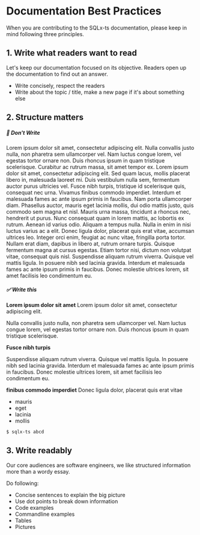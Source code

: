 # Documentation Best Practices

When you are contributing to the SQLx-ts documentation, please keep in mind following three 
principles. 

## 1. Write what readers want to read

Let's keep our documentation focused on its objective. Readers open up the documentation to find 
out an answer.

- Write concisely, respect the readers
- Write about the topic / title, make a new page if it's about something else

## 2. Structure matters

##### **🚫 Don't Write**

Lorem ipsum dolor sit amet, consectetur adipiscing elit. Nulla convallis justo
nulla, non pharetra sem ullamcorper vel. Nam luctus congue lorem, vel egestas tortor ornare non. Duis rhoncus ipsum in quam tristique scelerisque. Curabitur ac rutrum massa, sit amet tempor ex. Lorem ipsum dolor sit amet, consectetur adipiscing elit. Sed quam lacus, mollis placerat libero in, malesuada laoreet mi. Duis vestibulum nulla sem, fermentum auctor purus ultricies vel.
Fusce nibh turpis, tristique id scelerisque quis, consequat nec urna. Vivamus finibus commodo imperdiet. Interdum et malesuada fames ac ante ipsum primis in faucibus. Nam porta ullamcorper diam. Phasellus auctor, mauris eget lacinia mollis, dui odio mattis justo, quis commodo sem magna et nisl. Mauris urna massa, tincidunt a rhoncus nec, hendrerit ut purus. Nunc consequat quam in lorem mattis, ac lobortis ex rutrum. Aenean id varius odio. Aliquam a tempus nulla. Nulla in enim in nisi luctus varius ac a elit. Donec ligula dolor, placerat quis erat vitae, accumsan ultrices leo. Integer orci enim, feugiat ac nunc vitae, fringilla porta tortor. Nullam erat diam, dapibus in libero at, rutrum ornare turpis. Quisque fermentum magna at cursus egestas. Etiam tortor nisi, dictum non volutpat vitae, consequat quis nisl. Suspendisse aliquam rutrum viverra. Quisque vel mattis ligula. In posuere nibh sed lacinia gravida. Interdum et malesuada fames ac ante ipsum primis in faucibus. Donec molestie ultrices lorem, sit amet facilisis leo condimentum eu.

##### **✅  Write this**

**Lorem ipsum dolor sit amet**
Lorem ipsum dolor sit amet, consectetur adipiscing elit.

Nulla convallis justo nulla, non pharetra sem ullamcorper vel. Nam luctus congue lorem, vel egestas tortor ornare non. Duis rhoncus ipsum in quam tristique scelerisque.

**Fusce nibh turpis**

Suspendisse aliquam rutrum viverra. Quisque vel mattis ligula. In posuere nibh sed lacinia gravida. Interdum et malesuada fames ac ante ipsum primis in faucibus. Donec molestie ultrices lorem, sit amet facilisis leo condimentum eu.

**finibus commodo imperdiet**
Donec ligula dolor, placerat quis erat vitae

- mauris 
- eget 
- lacinia 
- mollis

```bash
$ sqlx-ts abcd
```

## 3. Write readably

Our core audiences are software engineers, we like structured information more than a wordy essay.

Do following:

- Concise sentences to explain the big picture
- Use dot points to break down information
- Code examples
- Commandline examples
- Tables
- Pictures
